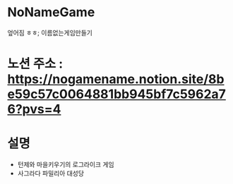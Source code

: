 # NoNameGame
엎어짐 ㅎㅎ;
이름없는게임만들기 
# 노션 주소 : https://nogamename.notion.site/8be59c57c0064881bb945bf7c5962a76?pvs=4
# 설명
- 턴제와 마을키우기의 로그라이크 게임
- 사그라다 파밀리아 대성당
